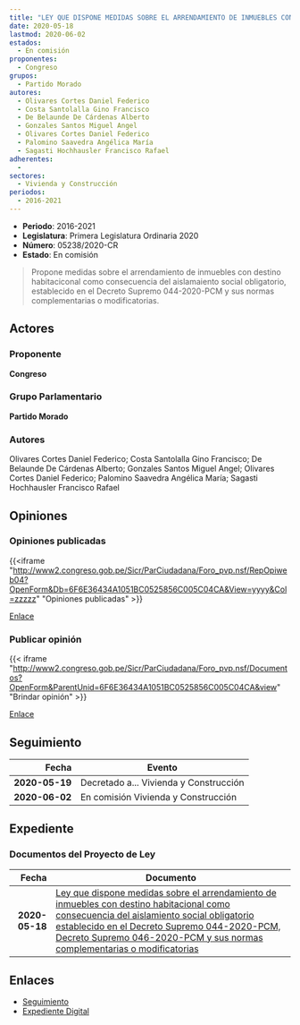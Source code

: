 ```yaml
---
title: "LEY QUE DISPONE MEDIDAS SOBRE EL ARRENDAMIENTO DE INMUEBLES CON DESTINO HABITACIONAL COMO CONSECUENCIA DEL AISLAMIENTO SOCIAL OBLIGATORIO ESTABLECIDO EN EL DECRETO SUPREMO 044-2020-PCM, DECRETO SUPREMO 046-2020-PCM Y SUS NORMAS COMPLEMENTARIAS O MODIFICATORIAS"
date: 2020-05-18
lastmod: 2020-06-02
estados: 
  - En comisión
proponentes: 
  - Congreso
grupos: 
  - Partido Morado
autores: 
  - Olivares Cortes Daniel Federico
  - Costa Santolalla Gino Francisco
  - De Belaunde De Cárdenas Alberto
  - Gonzales Santos Miguel Angel
  - Olivares Cortes Daniel Federico
  - Palomino Saavedra Angélica María
  - Sagasti Hochhausler Francisco Rafael
adherentes: 
  - 
sectores: 
  - Vivienda y Construcción
periodos: 
  - 2016-2021
---
```


- **Periodo**: 2016-2021
- **Legislatura**: Primera Legislatura Ordinaria 2020
- **Número**: 05238/2020-CR
- **Estado**: En comisión

> Propone medidas sobre el arrendamiento de inmuebles con destino habitaciconal como consecuencia del aislamaiento social obligatorio, establecido en el Decreto Supremo 044-2020-PCM y sus normas complementarias o modificatorias.


## Actores

### Proponente

**Congreso**

### Grupo Parlamentario

**Partido Morado**

### Autores

Olivares Cortes Daniel Federico; Costa Santolalla Gino Francisco; De Belaunde De Cárdenas Alberto; Gonzales Santos Miguel Angel; Olivares Cortes Daniel Federico; Palomino Saavedra Angélica María; Sagasti Hochhausler Francisco Rafael


## Opiniones

### Opiniones publicadas

{{<iframe "http://www2.congreso.gob.pe/Sicr/ParCiudadana/Foro_pvp.nsf/RepOpiweb04?OpenForm&Db=6F6E36434A1051BC0525856C005C04CA&View=yyyy&Col=zzzzz" "Opiniones publicadas" >}}

[Enlace](http://www2.congreso.gob.pe/Sicr/ParCiudadana/Foro_pvp.nsf/RepOpiweb04?OpenForm&Db=6F6E36434A1051BC0525856C005C04CA&View=yyyy&Col=zzzzz)
### Publicar opinión

{{< iframe "http://www2.congreso.gob.pe/Sicr/ParCiudadana/Foro_pvp.nsf/Documentos?OpenForm&ParentUnid=6F6E36434A1051BC0525856C005C04CA&view" "Brindar opinión" >}}

[Enlace](http://www2.congreso.gob.pe/Sicr/ParCiudadana/Foro_pvp.nsf/Documentos?OpenForm&ParentUnid=6F6E36434A1051BC0525856C005C04CA&view)

## Seguimiento

| Fecha | Evento |
|------:|--------|
| **2020-05-19** | Decretado a... Vivienda y Construcción|
| **2020-06-02** | En comisión Vivienda y Construcción|


## Expediente


### Documentos del Proyecto de Ley

| Fecha | Documento |
|------:|--------|
| **2020-05-18** | [Ley que dispone medidas sobre el arrendamiento de inmuebles con destino habitacional como consecuencia del aislamiento social obligatorio establecido en el Decreto Supremo 044-2020-PCM, Decreto Supremo 046-2020-PCM y sus normas complementarias o modificatorias](http://www.leyes.congreso.gob.pe/Documentos/2016_2021/Proyectos_de_Ley_y_de_Resoluciones_Legislativas/PL05238-20200518.pdf) |

## Enlaces 

- [Seguimiento](http://www2.congreso.gob.pe/Sicr/TraDocEstProc/CLProLey2016.nsf/f7fff46988ca05b1052578e100829cc7/ec1b8f39ac2523f90525856c00604f7c?OpenDocument)
- [Expediente Digital](http://www2.congreso.gob.pe/Sicr/TraDocEstProc/CLProLey2016.nsf/f7fff46988ca05b1052578e100829cc7/ec1b8f39ac2523f90525856c00604f7c?OpenDocument&Click=05257FB7005EB655.eb71d0cf91d8294e05256cdf006b5706/$Body/0.1C6C)
